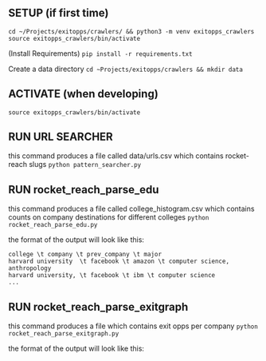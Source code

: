 ## SETUP (if first time)
`cd ~/Projects/exitopps/crawlers/ && python3 -m venv exitopps_crawlers`
`source exitopps_crawlers/bin/activate`

(Install Requirements)
`pip install -r requirements.txt`

Create a data directory
`cd ~Projects/exitopps/crawlers && mkdir data`

## ACTIVATE (when developing)
`source exitopps_crawlers/bin/activate`

## RUN URL SEARCHER
this command produces a file called data/urls.csv which contains rocket-reach slugs
`python pattern_searcher.py`

## RUN rocket_reach_parse_edu
this command produces a file called college_histogram.csv which contains counts on company destinations for different colleges
`python rocket_reach_parse_edu.py`

the format of the output will look like this:
```
college \t company \t prev_company \t major
harvard university  \t facebook \t amazon \t computer science, anthropology
harvard university, \t facebook \t ibm \t computer science
...
```

## RUN rocket_reach_parse_exitgraph
this command produces a file which contains exit opps per company
`python rocket_reach_parse_exitgraph.py`

the format of the output will look like this:
```
```
